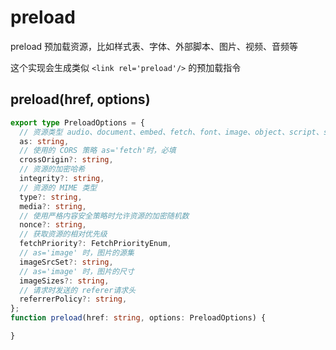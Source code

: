 # preload

preload 预加载资源，比如样式表、字体、外部脚本、图片、视频、音频等

这个实现会生成类似 `<link rel='preload'/>` 的预加载指令

## preload(href, options)

```ts
export type PreloadOptions = {
  // 资源类型 audio、document、embed、fetch、font、image、object、script、style、track、video、worker
  as: string,
  // 使用的 CORS 策略 as='fetch'时，必填
  crossOrigin?: string,
  // 资源的加密哈希
  integrity?: string,
  // 资源的 MIME 类型
  type?: string,
  media?: string,
  // 使用严格内容安全策略时允许资源的加密随机数
  nonce?: string,
  // 获取资源的相对优先级
  fetchPriority?: FetchPriorityEnum,
  // as='image' 时，图片的源集
  imageSrcSet?: string,
  // as='image' 时，图片的尺寸
  imageSizes?: string,
  // 请求时发送的 referer请求头
  referrerPolicy?: string,
};
function preload(href: string, options: PreloadOptions) {

}
```
